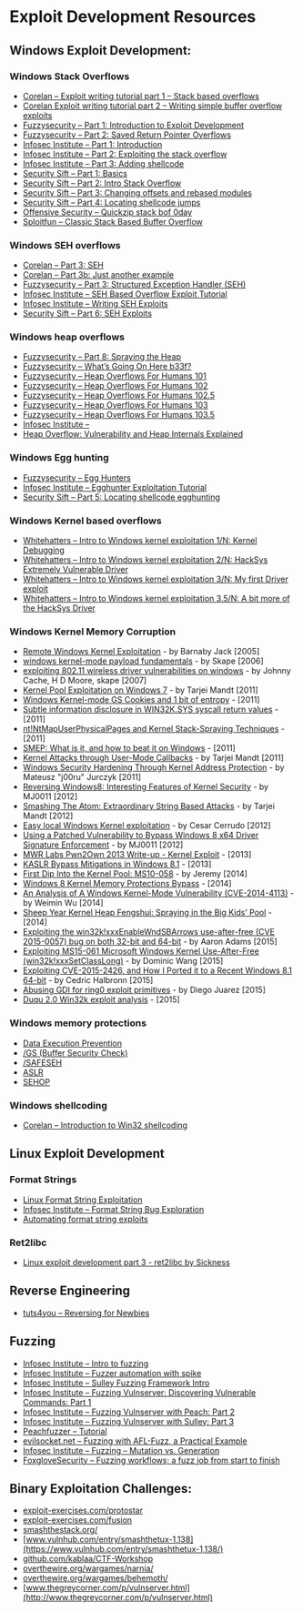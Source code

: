 # Exploit Development Resources

## <a name="windows_exploit_development" />Windows Exploit Development:

### <a name="windows_stack_overflows" />Windows Stack Overflows
+ [Corelan – Exploit writing tutorial part 1 – Stack based overflows](https://www.corelan.be/index.php/2009/07/19/exploit-writing-tutorial-part-1-stack-based-overflows/)
+ [Corelan Exploit writing tutorial part 2 – Writing simple buffer overflow exploits](https://www.corelan.be/index.php/2009/07/23/writing-buffer-overflow-exploits-a-quick-and-basic-tutorial-part-2/)
+ [Fuzzysecurity – Part 1: Introduction to Exploit Development](http://www.fuzzysecurity.com/tutorials/expDev/1.html)
+ [Fuzzysecurity – Part 2: Saved Return Pointer Overflows](http://www.fuzzysecurity.com/tutorials/expDev/2.html)
+ [Infosec Institute – Part 1: Introduction](http://resources.infosecinstitute.com/stack-based-buffer-overflow-tutorial-part-1-introduction/)
+ [Infosec Institute – Part 2: Exploiting the stack overflow](http://resources.infosecinstitute.com/stack-based-buffer-overflow-tutorial-part-2-exploiting-the-stack-overflow/)
+ [Infosec Institute – Part 3: Adding shellcode](http://resources.infosecinstitute.com/stack-based-buffer-overflow-tutorial-part-3-%E2%80%94-adding-shellcode/)
+ [Security Sift – Part 1: Basics](http://www.securitysift.com/windows-exploit-development-part-1-basics/)
+ [Security Sift – Part 2: Intro Stack Overflow](http://www.securitysift.com/windows-exploit-development-part-2-intro-stack-overflow/)
+ [Security Sift – Part 3: Changing offsets and rebased modules](http://www.securitysift.com/windows-exploit-development-part-3-changing-offsets-and-rebased-modules/)
+ [Security Sift – Part 4: Locating shellcode jumps](http://www.securitysift.com/windows-exploit-development-part-4-locating-shellcode-jumps/)
+ [Offensive Security – Quickzip stack bof 0day](https://www.offensive-security.com/vulndev/quickzip-stack-bof-0day-a-box-of-chocolates/)
+ [Sploitfun – Classic Stack Based Buffer Overflow](https://sploitfun.wordpress.com/2015/05/08/classic-stack-based-buffer-overflow/)

### <a name="windows_seh_overflows" />Windows SEH overflows
+ [Corelan – Part 3: SEH](https://www.corelan.be/index.php/2009/07/25/writing-buffer-overflow-exploits-a-quick-and-basic-tutorial-part-3-seh/)
+ [Corelan – Part 3b: Just another example](https://www.corelan.be/index.php/2009/07/28/seh-based-exploit-writing-tutorial-continued-just-another-example-part-3b/)
+ [Fuzzysecurity – Part 3: Structured Exception Handler (SEH)](http://www.fuzzysecurity.com/tutorials/expDev/3.html)
+ [Infosec Institute – SEH Based Overflow Exploit Tutorial](http://resources.infosecinstitute.com/writing-seh-exploits/)
+ [Infosec Institute – Writing SEH Exploits](http://resources.infosecinstitute.com/writing-seh-exploits/)
+ [Security Sift – Part 6: SEH Exploits](http://www.securitysift.com/windows-exploit-development-part-6-seh-exploits/)

### <a name="windows_heap_overflows" />Windows heap overflows
+ [Fuzzysecurity – Part 8: Spraying the Heap](http://www.fuzzysecurity.com/tutorials/expDev/8.html)
+ [Fuzzysecurity – What’s Going On Here b33f?](http://www.fuzzysecurity.com/tutorials/mr_me/1.html)
+ [Fuzzysecurity – Heap Overflows For Humans 101](http://www.fuzzysecurity.com/tutorials/mr_me/2.html)
+ [Fuzzysecurity – Heap Overflows For Humans 102](http://www.fuzzysecurity.com/tutorials/mr_me/3.html)
+ [Fuzzysecurity – Heap Overflows For Humans 102.5](http://www.fuzzysecurity.com/tutorials/mr_me/4.html)
+ [Fuzzysecurity – Heap Overflows For Humans 103](http://www.fuzzysecurity.com/tutorials/mr_me/5.html)
+ [Fuzzysecurity – Heap Overflows For Humans 103.5](http://www.fuzzysecurity.com/tutorials/mr_me/6.html)
+ [Infosec Institute –](http://resources.infosecinstitute.com/heap-overflow-vulnerability-and-heap-internals-explained/)
+ [Heap Overflow: Vulnerability and Heap Internals Explained](http://resources.infosecinstitute.com/heap-overflow-vulnerability-and-heap-internals-explained/)

### <a name="windows_egg_hunting" />Windows Egg hunting
+ [Fuzzysecurity – Egg Hunters](http://www.fuzzysecurity.com/tutorials/expDev/4.html)
+ [Infosec Institute – Egghunter Exploitation Tutorial](http://resources.infosecinstitute.com/buffer-overflow-vulnserver/)
+ [Security Sift – Part 5: Locating shellcode egghunting](http://www.securitysift.com/windows-exploit-development-part-5-locating-shellcode-egghunting/)

### <a name="kernel_based_Windows_overflows" />Windows Kernel based overflows
+ [Whitehatters – Intro to Windows kernel exploitation 1/N: Kernel Debugging](https://foxglovesecurity.com/2016/03/15/fuzzing-workflows-a-fuzz-job-from-start-to-finish/)
+ [Whitehatters – Intro to Windows kernel exploitation 2/N: HackSys Extremely Vulnerable Driver](http://whitehatters.academy/intro-to-windows-kernel-exploitation-2-windows-drivers/)
+ [Whitehatters – Intro to Windows kernel exploitation 3/N: My first Driver exploit](http://whitehatters.academy/intro-to-windows-kernel-exploitation-3-my-first-driver-exploit/)
+ [Whitehatters – Intro to Windows kernel exploitation 3.5/N: A bit more of the HackSys Driver](https://www.whitehatters.academy/intro-to-windows-kernel-exploitation-more-of-the-hacksys-driver/)

### <a name="windows_kernel_memory_corruption" />Windows Kernel Memory Corruption
+ [Remote Windows Kernel Exploitation](https://cansecwest.com/core05/windowsremotekernel.pdf) - by Barnaby Jack [2005]
+ [windows kernel-mode payload fundamentals](http://uninformed.org/index.cgi?v=3&a=4&t=sumry) - by Skape [2006]
+ [exploiting 802.11 wireless driver vulnerabilities on windows](http://www.uninformed.org/?v=6&a=2&t=sumry) - by Johnny Cache, H D Moore, skape [2007]
+ [Kernel Pool Exploitation on Windows 7](https://media.blackhat.com/bh-dc-11/Mandt/BlackHat_DC_2011_Mandt_kernelpool-wp.pdf) - by Tarjei Mandt [2011]
+ [Windows Kernel-mode GS Cookies and 1 bit of entropy](vexillium.org/dl.php?/Windows_Kernel-mode_GS_Cookies_subverted.pdf) - [2011]
+ [Subtle information disclosure in WIN32K.SYS syscall return values](http://j00ru.vexillium.org/?p=762) - [2011]
+ [nt!NtMapUserPhysicalPages and Kernel Stack-Spraying Techniques](http://j00ru.vexillium.org/?p=769) - [2011]
+ [SMEP: What is it, and how to beat it on Windows](http://j00ru.vexillium.org/?p=783) - [2011]
+ [Kernel Attacks through User-Mode Callbacks](http://www.mista.nu/research/mandt-win32k-paper.pdf) - by Tarjei Mandt [2011]
+ [Windows Security Hardening Through Kernel Address Protection](http://j00ru.vexillium.org/blog/04_12_11/Windows_Kernel_Address_Protection.pdf) - by Mateusz "j00ru" Jurczyk [2011]
+ [Reversing Windows8: Interesting Features of Kernel Security](http://hitcon.org/2012/download/0720A5_360.MJ0011_Reversing%20Windows8-Interesting%20Features%20of%20Kernel%20Security.pdf) - by MJ0011 [2012]
+ [Smashing The Atom: Extraordinary String Based Attacks](mista.nu/research/smashing_the_atom.pdf) - by Tarjei Mandt [2012]
+ [Easy local Windows Kernel exploitation](http://media.blackhat.com/bh-us-12/Briefings/Cerrudo/BH_US_12_Cerrudo_Windows_Kernel_WP.pdf) - by Cesar Cerrudo [2012]
+ [Using a Patched Vulnerability to Bypass Windows 8 x64 Driver Signature Enforcement](www.powerofcommunity.net/poc2012/mj0011.pdf) - by MJ0011 [2012]
+ [MWR Labs Pwn2Own 2013 Write-up - Kernel Exploit](https://labs.mwrinfosecurity.com/blog/mwr-labs-pwn2own-2013-write-up-kernel-exploit/) - [2013]
+ [KASLR Bypass Mitigations in Windows 8.1](www.alex-ionescu.com/?p=82) - [2013]
+ [First Dip Into the Kernel Pool: MS10-058](http://doar-e.github.io/blog/2014/03/11/first-dip-into-the-kernel-pool-ms10-058/) - by Jeremy [2014]
+ [Windows 8 Kernel Memory Protections Bypass](https://labs.mwrinfosecurity.com/blog/windows-8-kernel-memory-protections-bypass/) - [2014]
+ [An Analysis of A Windows Kernel-Mode Vulnerability (CVE-2014-4113)](http://blog.trendmicro.com/trendlabs-security-intelligence/an-analysis-of-a-windows-kernel-mode-vulnerability-cve-2014-4113/) - by Weimin Wu [2014]
+ [Sheep Year Kernel Heap Fengshui: Spraying in the Big Kids’ Pool](http://www.alex-ionescu.com/?p=231) - [2014]
+ [Exploiting the win32k!xxxEnableWndSBArrows use-after-free (CVE 2015-0057) bug on both 32-bit and 64-bit](https://www.nccgroup.trust/globalassets/newsroom/uk/blog/documents/2015/07/exploiting-cve-2015.pdf) - by Aaron Adams [2015]
+ [Exploiting MS15-061 Microsoft Windows Kernel Use-After-Free (win32k!xxxSetClassLong)](https://www.nccgroup.trust/globalassets/our-research/uk/whitepapers/2015/08/2015-08-27_-_ncc_group_-_exploiting_ms15_061_uaf_-_release.pdf) - by Dominic Wang [2015]
+ [Exploiting CVE-2015-2426, and How I Ported it to a Recent Windows 8.1 64-bit](https://www.nccgroup.trust/globalassets/our-research/uk/whitepapers/2015/09/2015-08-28_-_ncc_group_-_exploiting_cve_2015_2426_-_release.pdf) - by Cedric Halbronn [2015]
+ [Abusing GDI for ring0 exploit primitives](https://www.coresecurity.com/blog/abusing-gdi-for-ring0-exploit-primitives) - by Diego Juarez [2015]
+ [Duqu 2.0 Win32k exploit analysis](https://www.virusbulletin.com/uploads/pdf/conference_slides/2015/OhFlorio-VB2015.pdf) - [2015]

### <a name="windows_memory_protections" />Windows memory protections
+ [Data Execution Prevention](http://support.microsoft.com/kb/875352)
+ [/GS (Buffer Security Check)](http://msdn.microsoft.com/en-us/library/Aa290051)
+ [/SAFESEH](http://msdn.microsoft.com/en-us/library/9a89h429(VS.80).aspx)
+ [ASLR](http://blogs.msdn.com/michael_howard/archive/2006/05/26/address-space-layout-randomization-in-windows-vista.aspx)
+ [SEHOP](http://blogs.technet.com/srd/archive/2009/02/02/preventing-the-exploitation-of-seh-overwrites-with-sehop.aspx)

### <a name="windows_shellcoding" />Windows shellcoding
+ [Corelan – Introduction to Win32 shellcoding](https://www.corelan.be/index.php/2010/02/25/exploit-writing-tutorial-part-9-introduction-to-win32-shellcoding/)


## <a name="linux_exploit_development" />Linux Exploit Development

### <a name="format_strings" />Format Strings
+ [Linux Format String Exploitation](http://www.fuzzysecurity.com/tutorials/expDev/10.html)
+ [Infosec Institute – Format String Bug Exploration](http://resources.infosecinstitute.com/format-string-bug-exploration/)
+ [Automating format string exploits](https://github.com/PrateekJain90/ExploitingFormatStringVulnerabilities?platform=hootsuite)

### <a name="ret2libc" />Ret2libc
+ [Linux exploit development part 3 - ret2libc by Sickness](https://www.exploit-db.com/docs/17131.pdf)


## <a name="reverse_engineering" />Reverse Engineering
+ [tuts4you – Reversing for Newbies](https://tuts4you.com/download.php?list.17)

## <a name="fuzzing" />Fuzzing
+ [Infosec Institute – Intro to fuzzing](http://resources.infosecinstitute.com/intro-to-fuzzing/)
+ [Infosec Institute – Fuzzer automation with spike](http://resources.infosecinstitute.com/fuzzer-automation-with-spike/)
+ [Infosec Institute – Sulley Fuzzing Framework Intro](http://www.proxysec.io/the-ultimate-beginner-exploit-developers-resource-guide/resources.infosecinstitute.com/sulley-fuzzing/)
+ [Infosec Institute – Fuzzing Vulnserver: Discovering Vulnerable Commands: Part 1](http://resources.infosecinstitute.com/fuzzing-vulnserver-discovering-vulnerable-commands-part-1/)
+ [Infosec Institute – Fuzzing Vulnserver with Peach: Part 2](http://resources.infosecinstitute.com/fuzzing-vulnserver-with-peach-part-2/)
+ [Infosec Institute – Fuzzing Vulnserver with Sulley: Part 3](http://resources.infosecinstitute.com/fuzzing-vulnserver-with-sulley-part-3/)
+ [Peachfuzzer – Tutorial](http://community.peachfuzzer.com/v3/TutorialFileFuzzing.html)
+ [evilsocket.net – Fuzzing with AFL-Fuzz, a Practical Example](https://www.evilsocket.net/2015/04/30/fuzzing-with-afl-fuzz-a-practical-example-afl-vs-binutils/)
+ [Infosec Institute – Fuzzing – Mutation vs. Generation](http://resources.infosecinstitute.com/fuzzing-mutation-vs-generation/)
+ [FoxgloveSecurity – Fuzzing workflows; a fuzz job from start to finish](https://foxglovesecurity.com/2016/03/15/fuzzing-workflows-a-fuzz-job-from-start-to-finish/)

## <a name="binary_exploitation_challenges" />Binary Exploitation Challenges:
+ [exploit-exercises.com/protostar](https://exploit-exercises.com/protostar)
+ [exploit-exercises.com/fusion](https://exploit-exercises.com/fusion)
+ [smashthestack.org/](http://smashthestack.org/)
+ [www.vulnhub.com/entry/smashthetux-1,138](https://www.vulnhub.com/entry/smashthetux-1,138/)
+ [github.com/kablaa/CTF-Workshop](https://github.com/kablaa/CTF-Workshop)
+ [overthewire.org/wargames/narnia/](http://overthewire.org/wargames/narnia/)
+ [overthewire.org/wargames/behemoth/](http://overthewire.org/wargames/behemoth/)
+ [www.thegreycorner.com/p/vulnserver.html](http://www.thegreycorner.com/p/vulnserver.html)
